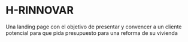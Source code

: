 # H-RINNOVAR
Una landing page con el objetivo de presentar y convencer a un cliente potencial para que pida presupuesto para una reforma de su vivienda
